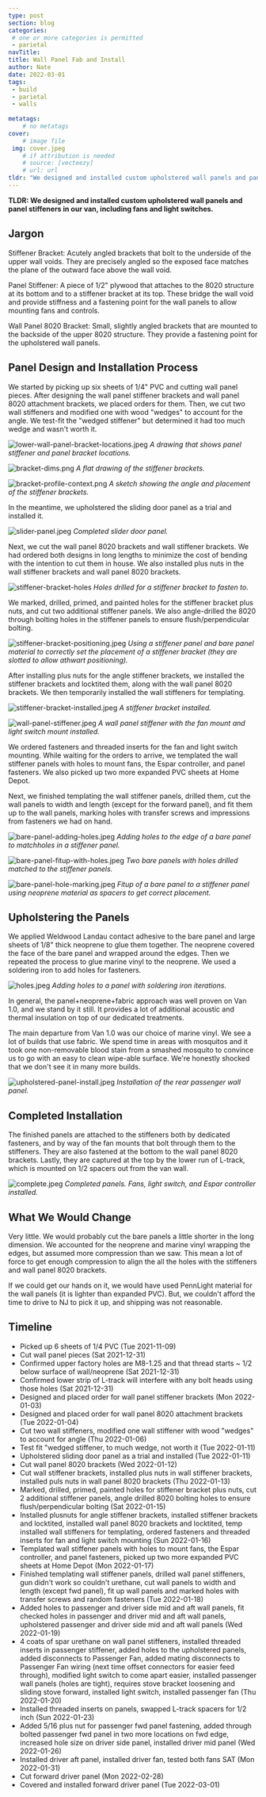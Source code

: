 ```yaml
---
type: post
section: blog
categories: 
 # one or more categories is permitted
 - parietal
navTitle: 
title: Wall Panel Fab and Install
author: Nate
date: 2022-03-01
tags:
 - build
 - parietal
 - walls
 
metatags:
	# no metatags
cover: 
	# image file
 img: cover.jpeg
	# if attribution is needed
	# source: [vecteezy]
	# url: url
tldr: "We designed and installed custom upholstered wall panels and panel stiffeners in our van, including fans and light switches."
---
```

**TLDR: We designed and installed custom upholstered wall panels and panel stiffeners in our van, including fans and light switches.**

## Jargon

Stiffener Bracket: Acutely angled brackets that bolt to the underside of the upper wall voids. They are precisely angled so the exposed face matches the plane of the outward face above the wall void.

Panel Stiffener: A piece of 1/2" plywood that attaches to the 8020 structure at its bottom and to a stiffener bracket at its top. These bridge the wall void and provide stiffness and a fastening point for the wall panels to allow mounting fans and controls.

Wall Panel 8020 Bracket: Small, slightly angled brackets that are mounted to the backside of the upper 8020 structure. They provide a fastening point for the upholstered wall panels.

## Panel Design and Installation Process

We started by picking up six sheets of 1/4" PVC and cutting wall panel pieces. After designing the wall panel stiffener brackets and wall panel 8020 attachment brackets, we placed orders for them. Then, we cut two wall stiffeners and modified one with wood "wedges" to account for the angle. We test-fit the "wedged stiffener" but determined it had too much wedge and wasn't worth it.

![lower-wall-panel-bracket-locations.jpeg](lower-wall-panel-bracket-locations.jpeg)
*A drawing that shows panel stiffener and panel bracket locations.*

![bracket-dims.png](bracket-dims.png)
*A flat drawing of the stiffener brackets.*

![bracket-profile-context.png](bracket-profile-context.png)
*A sketch showing the angle and placement of the stiffener brackets.*

In the meantime, we upholstered the sliding door panel as a trial and installed it.

![slider-panel.jpeg](slider-panel.jpeg)
*Completed slider door panel.*

Next, we cut the wall panel 8020 brackets and wall stiffener brackets. We had ordered both designs in long lengths to minimize the cost of bending with the intention to cut them in house.  We also installed plus nuts in the wall stiffener brackets and wall panel 8020 brackets.

![stiffener-bracket-holes](stiffener-bracket-holes.jpeg)
*Holes drilled for a stiffener bracket to fasten to.*

We marked, drilled, primed, and painted holes for the stiffener bracket plus nuts, and cut two additional stiffener panels. We also angle-drilled the 8020 through bolting holes in the stiffener panels to ensure flush/perpendicular bolting.

![stiffener-bracket-positioning.jpeg](stiffener-bracket-positioning.jpeg)
*Using a stiffener panel and bare panel material to correctly set the placement of a stiffener bracket (they are slotted to allow athwart positioning).*

After installing plus nuts for the angle stiffener brackets, we installed the stiffener brackets and locktited them, along with the wall panel 8020 brackets. We then temporarily installed the wall stiffeners for templating.

![stiffener-bracket-installed.jpeg](stiffener-bracket-installed.jpeg)
*A stiffener bracket installed.*


![wall-panel-stiffener.jpeg](wall-panel-stiffener.jpeg)
*A wall panel stiffener with the fan mount and light switch mount installed.*

We ordered fasteners and threaded inserts for the fan and light switch mounting. While waiting for the orders to arrive, we templated the wall stiffener panels with holes to mount fans, the Espar controller, and panel fasteners. We also picked up two more expanded PVC sheets at Home Depot.

Next, we finished templating the wall stiffener panels, drilled them, cut the wall panels to width and length (except for the forward panel), and fit them up to the wall panels, marking holes with transfer screws and impressions from fasteners we had on hand.

![bare-panel-adding-holes.jpeg](bare-panel-adding-holes.jpeg)
*Adding holes to the edge of a bare panel to matchholes in a stiffener panel.*

![bare-panel-fitup-with-holes.jpeg](bare-panel-fitup-with-holes.jpeg)
*Two bare panels with holes drilled matched to the stiffener panels.*

![bare-panel-hole-marking.jpeg](bare-panel-hole-marking.jpeg)
*Fitup of a bare panel to a stiffener panel using neoprene material as spacers to get correct placement.*

## Upholstering the Panels

We applied Weldwood Landau contact adhesive to the bare panel and large sheets of 1/8" thick neoprene to glue them together. The neoprene covered the face of the bare panel and wrapped around the edges. Then we repeated the process to glue marine vinyl to the neoprene. We used a soldering iron to add holes for fasteners.

![holes.jpeg](holes.jpeg)
*Adding holes to a panel with soldering iron iterations.*

In general, the panel+neoprene+fabric approach was well proven on Van 1.0, and we stand by it still.  It provides a lot of additional acoustic and thermal insulation on top of our dedicated treatments.

The main departure from Van 1.0 was our choice of marine vinyl.  We see a lot of builds that use fabric.  We spend time in areas with mosquitos and it took one non-removable blood stain from a smashed mosquito to convince us to go with an easy to clean wipe-able surface.  We're honestly shocked that we don't see it in many more builds.

![upholstered-panel-install.jpeg](upholstered-panel-install.jpeg)
*Installation of the rear passenger wall panel.*

## Completed Installation

The finished panels are attached to the stiffeners both by dedicated fasteners, and by way of the fan mounts that bolt through them to the stiffeners.  They are also fastened at the bottom to the wall panel 8020 brackets.  Lastly, they are captured at the top by the lower run of L-track, which is mounted on 1/2 spacers out from the van wall.

![complete.jpeg](complete.jpeg)
*Completed panels.  Fans, light switch, and Espar controller installed.*

## What We Would Change

Very little.  We would probably cut the bare panels a little shorter in the long dimension.  We accounted for the neoprene and marine vinyl wrapping the edges, but assumed more compression than we saw.  This mean a lot of force to get enough compression to align the all the holes with the stiffeners and wall panel 8020 brackets.

If we could get our hands on it, we would have used PennLight material for the wall panels (it is lighter than expanded PVC).  But, we couldn't afford the time to drive to NJ to pick it up, and shipping was not reasonable.

## Timeline

- Picked up 6 sheets of 1/4 PVC (Tue 2021-11-09)
- Cut wall panel pieces (Sat 2021-12-31)
- Confirmed upper factory holes are M8-1.25 and that thread starts ~ 1/2 below surface of wall/neoprene (Sat 2021-12-31)
- Confirmed lower strip of L-track will interfere with any bolt heads using those holes (Sat 2021-12-31)
- Designed and placed order for wall panel stiffener brackets (Mon 2022-01-03)
- Designed and placed order for wall panel 8020 attachment brackets (Tue 2022-01-04)
- Cut two wall stiffeners, modified one wall stiffener with wood "wedges" to account for angle (Thu 2022-01-06)
- Test fit "wedged stiffener, to much wedge, not worth it (Tue 2022-01-11)
- Upholstered sliding door panel as a trial and installed (Tue 2022-01-11)
- Cut wall panel 8020 brackets (Wed 2022-01-12)
- Cut wall stiffener brackets, installed plus nuts in wall stiffener brackets, installed puls nuts in wall panel 8020 brackets (Thu 2022-01-13)
- Marked, drilled, primed, painted holes for stiffener bracket plus nuts, cut 2 additional stiffener panels, angle drilled 8020 bolting holes to ensure flush/perpendicular bolting (Sat 2022-01-15)
- Installed plusnuts for angle stiffener brackets, installed stiffener brackets and locktited, installed wall panel 8020 brackets and locktited, temp installed wall stiffeners for templating, ordered fasteners and threaded inserts for fan and light switch mounting (Sun 2022-01-16)
- Templated wall stiffener panels with holes to mount fans, the Espar controller, and panel fasteners, picked up two more expanded PVC sheets at Home Depot (Mon 2022-01-17)
- Finished templating wall stiffener panels, drilled wall panel stiffeners, gun didn't work so couldn't urethane, cut wall panels to width and length (except fwd panel), fit up wall panels and marked holes with transfer screws and random fasteners (Tue 2022-01-18)
- Added holes to passenger and driver side mid and aft wall panels, fit checked holes in passenger and driver mid and aft wall panels, upholstered passenger and driver side mid and aft wall panels (Wed 2022-01-19)
- 4 coats of spar urethane on wall panel stiffeners, installed threaded inserts in passenger stiffener, added holes to the upholstered panels, added disconnects to Passenger Fan, added mating disconnects to Passenger Fan wiring (next time offset connectors for easier feed through), modified light switch to come apart easier, installed passenger wall panels (holes are tight), requires stove bracket loosening and sliding stove forward, installed light switch, installed passenger fan (Thu 2022-01-20)
- Installed threaded inserts on panels, swapped L-track spacers for 1/2 inch (Sun 2022-01-23)
- Added 5/16 plus nut for passenger fwd panel fastening, added through bolted passenger fwd panel in two more locations on fwd edge, increased hole size on driver side panel, installed driver mid panel (Wed 2022-01-26)
- Installed driver aft panel, installed driver fan, tested both fans SAT (Mon 2022-01-31)
- Cut forward driver panel (Mon 2022-02-28)
- Covered and installed forward driver panel (Tue 2022-03-01)
